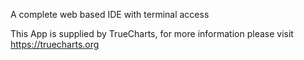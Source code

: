 A complete web based IDE with terminal access

This App is supplied by TrueCharts, for more information please visit https://truecharts.org

